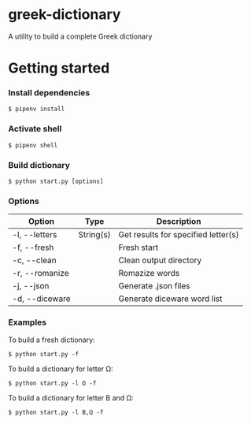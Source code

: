 # greek-dictionary

A utility to build a complete Greek dictionary

# Getting started

### Install dependencies

```
$ pipenv install
```

### Activate shell

```
$ pipenv shell
```

### Build dictionary

```
$ python start.py [options]
```

### Options

| Option         | Type      | Description                         |
| -------------- | --------- | ----------------------------------- |
| -l, --letters  | String(s) | Get results for specified letter(s) |
| -f, --fresh    |           | Fresh start                         |
| -c, --clean    |           | Clean output directory              |
| -r, --romanize |           | Romazize words                      |
| -j, --json     |           | Generate .json files                |
| -d, --diceware |           | Generate diceware word list         |

### Examples

To build a fresh dictionary:

```
$ python start.py -f
```

To build a dictionary for letter Ω:

```
$ python start.py -l Ω -f
```

To build a dictionary for letter Β and Ω:

```
$ python start.py -l Β,Ω -f
```
